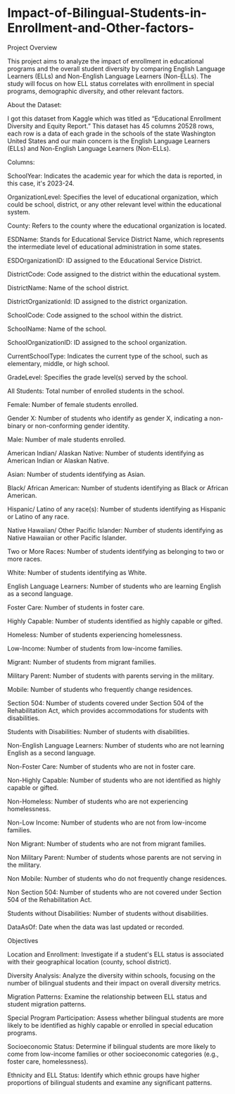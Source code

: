 # Impact-of-Bilingual-Students-in-Enrollment-and-Other-factors-

Project Overview 

This project aims to analyze the impact of enrollment in educational programs and the overall student diversity by comparing English Language Learners (ELLs) and Non-English Language Learners (Non-ELLs). The study will focus on how ELL status correlates with enrollment in special programs, demographic diversity, and other relevant factors. 

 

About the Dataset: 

I got this dataset from Kaggle which was titled as “Educational Enrollment Diversity and Equity Report.” This dataset has 45 columns 20528 rows, each row is a data of each grade in the schools of the state Washington United States and our main concern is the English Language Learners (ELLs) and Non-English Language Learners (Non-ELLs). 

 

Columns: 

SchoolYear: Indicates the academic year for which the data is reported, in this case, it's 2023-24. 

OrganizationLevel: Specifies the level of educational organization, which could be school, district, or any other relevant level within the educational system. 

County: Refers to the county where the educational organization is located. 

ESDName: Stands for Educational Service District Name, which represents the intermediate level of educational administration in some states. 

ESDOrganizationID: ID assigned to the Educational Service District. 

DistrictCode: Code assigned to the district within the educational system. 

DistrictName: Name of the school district. 

DistrictOrganizationId: ID assigned to the district organization. 

SchoolCode: Code assigned to the school within the district. 

SchoolName: Name of the school. 

SchoolOrganizationID: ID assigned to the school organization. 

CurrentSchoolType: Indicates the current type of the school, such as elementary, middle, or high school. 

GradeLevel: Specifies the grade level(s) served by the school. 

All Students: Total number of enrolled students in the school. 

Female: Number of female students enrolled. 

Gender X: Number of students who identify as gender X, indicating a non-binary or non-conforming gender identity. 

Male: Number of male students enrolled. 

American Indian/ Alaskan Native: Number of students identifying as American Indian or Alaskan Native. 

Asian: Number of students identifying as Asian. 

Black/ African American: Number of students identifying as Black or African American. 

Hispanic/ Latino of any race(s): Number of students identifying as Hispanic or Latino of any race. 

Native Hawaiian/ Other Pacific Islander: Number of students identifying as Native Hawaiian or other Pacific Islander. 

Two or More Races: Number of students identifying as belonging to two or more races. 

White: Number of students identifying as White. 

English Language Learners: Number of students who are learning English as a second language. 

Foster Care: Number of students in foster care. 

Highly Capable: Number of students identified as highly capable or gifted. 

Homeless: Number of students experiencing homelessness. 

Low-Income: Number of students from low-income families. 

Migrant: Number of students from migrant families. 

Military Parent: Number of students with parents serving in the military. 

Mobile: Number of students who frequently change residences. 

Section 504: Number of students covered under Section 504 of the Rehabilitation Act, which provides accommodations for students with disabilities. 

Students with Disabilities: Number of students with disabilities. 

Non-English Language Learners: Number of students who are not learning English as a second language. 

Non-Foster Care: Number of students who are not in foster care. 

Non-Highly Capable: Number of students who are not identified as highly capable or gifted. 

Non-Homeless: Number of students who are not experiencing homelessness. 

Non-Low Income: Number of students who are not from low-income families. 

Non Migrant: Number of students who are not from migrant families. 

Non Military Parent: Number of students whose parents are not serving in the military. 

Non Mobile: Number of students who do not frequently change residences. 

Non Section 504: Number of students who are not covered under Section 504 of the Rehabilitation Act. 

Students without Disabilities: Number of students without disabilities. 

DataAsOf: Date when the data was last updated or recorded. 

 

Objectives 

Location and Enrollment: Investigate if a student's ELL status is associated with their geographical location (county, school district). 

Diversity Analysis: Analyze the diversity within schools, focusing on the number of bilingual students and their impact on overall diversity metrics. 

Migration Patterns: Examine the relationship between ELL status and student migration patterns. 

Special Program Participation: Assess whether bilingual students are more likely to be identified as highly capable or enrolled in special education programs. 

Socioeconomic Status: Determine if bilingual students are more likely to come from low-income families or other socioeconomic categories (e.g., foster care, homelessness). 

Ethnicity and ELL Status: Identify which ethnic groups have higher proportions of bilingual students and examine any significant patterns. 

 
